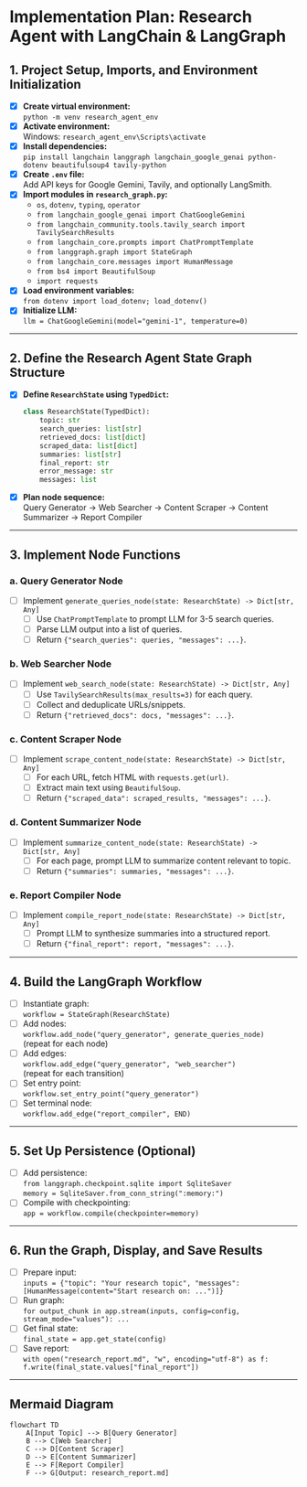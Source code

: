 # Implementation Plan: Research Agent with LangChain & LangGraph

## 1. Project Setup, Imports, and Environment Initialization

- [x] **Create virtual environment:**  
  `python -m venv research_agent_env`
- [x] **Activate environment:**  
  Windows: `research_agent_env\Scripts\activate`
- [x] **Install dependencies:**  
  `pip install langchain langgraph langchain_google_genai python-dotenv beautifulsoup4 tavily-python`
- [x] **Create `.env` file:**  
  Add API keys for Google Gemini, Tavily, and optionally LangSmith.
- [x] **Import modules in `research_graph.py`:**
  - `os`, `dotenv`, `typing`, `operator`
  - `from langchain_google_genai import ChatGoogleGemini`
  - `from langchain_community.tools.tavily_search import TavilySearchResults`
  - `from langchain_core.prompts import ChatPromptTemplate`
  - `from langgraph.graph import StateGraph`
  - `from langchain_core.messages import HumanMessage`
  - `from bs4 import BeautifulSoup`
  - `import requests`
- [x] **Load environment variables:**  
  `from dotenv import load_dotenv; load_dotenv()`
- [x] **Initialize LLM:**  
  `llm = ChatGoogleGemini(model="gemini-1", temperature=0)`

---

## 2. Define the Research Agent State Graph Structure

- [x] **Define `ResearchState` using `TypedDict`:**
  ```python
  class ResearchState(TypedDict):
      topic: str
      search_queries: list[str]
      retrieved_docs: list[dict]
      scraped_data: list[dict]
      summaries: list[str]
      final_report: str
      error_message: str
      messages: list
  ```
- [x] **Plan node sequence:**  
  Query Generator → Web Searcher → Content Scraper → Content Summarizer → Report Compiler

---

## 3. Implement Node Functions

### a. Query Generator Node

- [ ] Implement `generate_queries_node(state: ResearchState) -> Dict[str, Any]`
  - [ ] Use `ChatPromptTemplate` to prompt LLM for 3-5 search queries.
  - [ ] Parse LLM output into a list of queries.
  - [ ] Return `{"search_queries": queries, "messages": ...}`.

### b. Web Searcher Node

- [ ] Implement `web_search_node(state: ResearchState) -> Dict[str, Any]`
  - [ ] Use `TavilySearchResults(max_results=3)` for each query.
  - [ ] Collect and deduplicate URLs/snippets.
  - [ ] Return `{"retrieved_docs": docs, "messages": ...}`.

### c. Content Scraper Node

- [ ] Implement `scrape_content_node(state: ResearchState) -> Dict[str, Any]`
  - [ ] For each URL, fetch HTML with `requests.get(url)`.
  - [ ] Extract main text using `BeautifulSoup`.
  - [ ] Return `{"scraped_data": scraped_results, "messages": ...}`.

### d. Content Summarizer Node

- [ ] Implement `summarize_content_node(state: ResearchState) -> Dict[str, Any]`
  - [ ] For each page, prompt LLM to summarize content relevant to topic.
  - [ ] Return `{"summaries": summaries, "messages": ...}`.

### e. Report Compiler Node

- [ ] Implement `compile_report_node(state: ResearchState) -> Dict[str, Any]`
  - [ ] Prompt LLM to synthesize summaries into a structured report.
  - [ ] Return `{"final_report": report, "messages": ...}`.

---

## 4. Build the LangGraph Workflow

- [ ] Instantiate graph:  
  `workflow = StateGraph(ResearchState)`
- [ ] Add nodes:  
  `workflow.add_node("query_generator", generate_queries_node)`  
  (repeat for each node)
- [ ] Add edges:  
  `workflow.add_edge("query_generator", "web_searcher")`  
  (repeat for each transition)
- [ ] Set entry point:  
  `workflow.set_entry_point("query_generator")`
- [ ] Set terminal node:  
  `workflow.add_edge("report_compiler", END)`

---

## 5. Set Up Persistence (Optional)

- [ ] Add persistence:  
  `from langgraph.checkpoint.sqlite import SqliteSaver`  
  `memory = SqliteSaver.from_conn_string(":memory:")`
- [ ] Compile with checkpointing:  
  `app = workflow.compile(checkpointer=memory)`

---

## 6. Run the Graph, Display, and Save Results

- [ ] Prepare input:  
  `inputs = {"topic": "Your research topic", "messages": [HumanMessage(content="Start research on: ...")]}`
- [ ] Run graph:  
  `for output_chunk in app.stream(inputs, config=config, stream_mode="values"): ...`
- [ ] Get final state:  
  `final_state = app.get_state(config)`
- [ ] Save report:  
  `with open("research_report.md", "w", encoding="utf-8") as f: f.write(final_state.values["final_report"])`

---

## Mermaid Diagram

```mermaid
flowchart TD
    A[Input Topic] --> B[Query Generator]
    B --> C[Web Searcher]
    C --> D[Content Scraper]
    D --> E[Content Summarizer]
    E --> F[Report Compiler]
    F --> G[Output: research_report.md]